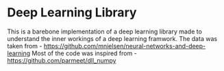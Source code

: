 # Deep Learning Library
This is a barebone implementation of a deep learning library made to understand the inner workings of a deep learning framwork.
The data was taken from - https://github.com/mnielsen/neural-networks-and-deep-learning
Most of the code was inspired from - https://github.com/parmeet/dll_numpy 

